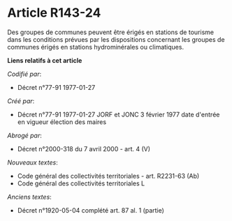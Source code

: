 # Article R143-24

Des groupes de communes peuvent être érigés en stations de tourisme dans les conditions prévues par les dispositions
concernant les groupes de communes érigés en stations hydrominérales ou climatiques.

**Liens relatifs à cet article**

_Codifié par_:

  - Décret n°77-91 1977-01-27

_Créé par_:

  - Décret n°77-91 1977-01-27 JORF et JONC 3 février 1977 date d'entrée en vigueur élection des maires

_Abrogé par_:

  - Décret n°2000-318 du 7 avril 2000 - art. 4 (V)

_Nouveaux textes_:

  - Code général des collectivités territoriales - art. R2231-63 (Ab)
  - Code général des collectivités territoriales L

_Anciens textes_:

  - Décret n°1920-05-04 complété art. 87 al. 1 (partie)
